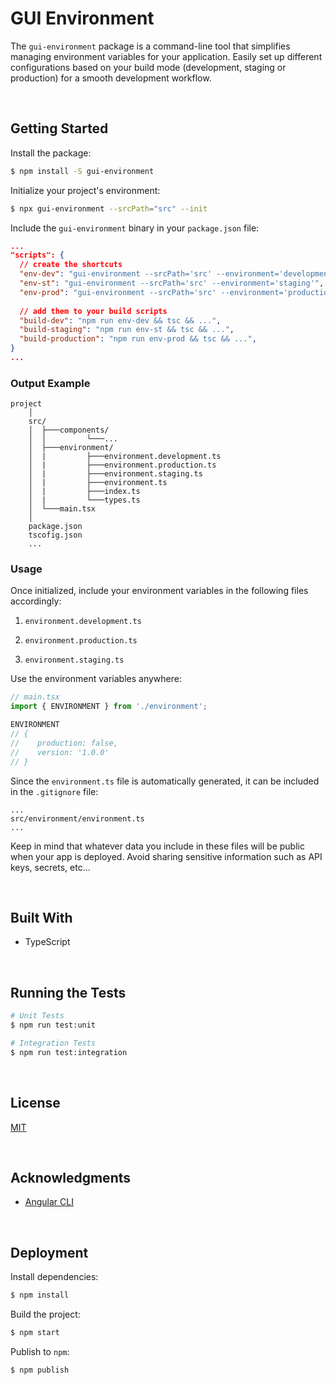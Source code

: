 # GUI Environment

The `gui-environment` package is a command-line tool that simplifies managing environment variables for your application. Easily set up different configurations based on your build mode (development, staging or production) for a smooth development workflow.

</br>

## Getting Started

Install the package:
```bash
$ npm install -S gui-environment
```

Initialize your project's environment:
```bash
$ npx gui-environment --srcPath="src" --init
```

Include the `gui-environment` binary in your `package.json` file:
```json
...
"scripts": {
  // create the shortcuts
  "env-dev": "gui-environment --srcPath='src' --environment='development'",
  "env-st": "gui-environment --srcPath='src' --environment='staging'",
  "env-prod": "gui-environment --srcPath='src' --environment='production'",
  
  // add them to your build scripts
  "build-dev": "npm run env-dev && tsc && ...",
  "build-staging": "npm run env-st && tsc && ...",
  "build-production": "npm run env-prod && tsc && ...",
}
...
```




### Output Example

```
project
    │
    src/
    │  ├───components/
    │  │         └───...
    │  ├───environment/
    │  |         ├───environment.development.ts
    │  |         ├───environment.production.ts
    │  |         ├───environment.staging.ts
    │  |         ├───environment.ts
    │  |         ├───index.ts
    │  |         └───types.ts
    │  └───main.tsx
    │
    package.json
    tscofig.json
    ...
```

### Usage

Once initialized, include your environment variables in the following files accordingly:

1. `environment.development.ts`

2. `environment.production.ts`

3. `environment.staging.ts`

Use the environment variables anywhere:

```typescript
// main.tsx
import { ENVIRONMENT } from './environment';

ENVIRONMENT
// {
//    production: false,
//    version: '1.0.0'
// }
```

Since the `environment.ts` file is automatically generated, it can be included in the `.gitignore` file:
```
...
src/environment/environment.ts
...
```

Keep in mind that whatever data you include in these files will be public when your app is deployed. Avoid sharing sensitive information such as API keys, secrets, etc...


<br/>

## Built With

- TypeScript





<br/>

## Running the Tests
```bash
# Unit Tests
$ npm run test:unit

# Integration Tests
$ npm run test:integration
```



<br/>

## License

[MIT](https://choosealicense.com/licenses/mit/)





<br/>

## Acknowledgments

- [Angular CLI](https://angular.dev/)





<br/>

## Deployment

Install dependencies:
```bash
$ npm install
```

Build the project:
```bash
$ npm start
```

Publish to `npm`:
```bash
$ npm publish
```